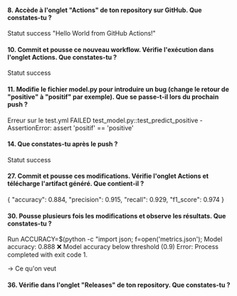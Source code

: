 #### 8. Accède à l'onglet "Actions" de ton repository sur GitHub. Que constates-tu ?

Statut success
"Hello World from GitHub Actions!"

#### 10. Commit et pousse ce nouveau workflow. Vérifie l'exécution dans l'onglet Actions. Que constates-tu ?

Statut success

#### 11. Modifie le fichier model.py pour introduire un bug (change le retour de "positive" à "positif" par exemple). Que se passe-t-il lors du prochain push ?

Erreur sur le test.yml
FAILED test_model.py::test_predict_positive - AssertionError: assert 'positif' == 'positive'

#### 14. Que constates-tu après le push ?

Statut success


#### 27. Commit et pousse ces modifications. Vérifie l'onglet Actions et télécharge l'artifact généré. Que contient-il ?
{
  "accuracy": 0.884,
  "precision": 0.915,
  "recall": 0.929,
  "f1_score": 0.974
}

#### 30. Pousse plusieurs fois les modifications et observe les résultats. Que constates-tu ?
Run ACCURACY=$(python -c "import json; f=open('metrics.json');
Model accuracy: 0.888
❌ Model accuracy below threshold (0.9)
Error: Process completed with exit code 1.

-> Ce qu'on veut


#### 36. Vérifie dans l'onglet "Releases" de ton repository. Que constates-tu ?